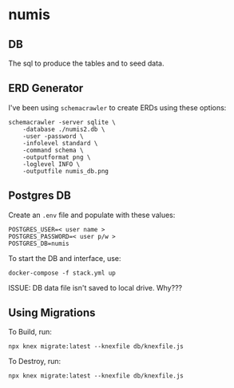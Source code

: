 # numis

## DB

The sql to produce the tables and to seed data.


## ERD Generator

I've been using `schemacrawler` to create ERDs using these options:

    schemacrawler -server sqlite \
        -database ./numis2.db \
        -user -password \
        -infolevel standard \
        -command schema \
        -outputformat png \
        -loglevel INFO \
        -outputfile numis_db.png


## Postgres DB

Create an `.env` file and populate with these values:

    POSTGRES_USER=< user name >
    POSTGRES_PASSWORD=< user p/w >
    POSTGRES_DB=numis


To start the DB and interface, use:

    docker-compose -f stack.yml up

ISSUE: DB data file isn't saved to local drive. Why???

## Using Migrations

To Build, run:

    npx knex migrate:latest --knexfile db/knexfile.js

To Destroy, run:

    npx knex migrate:latest --knexfile db/knexfile.js
